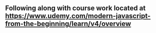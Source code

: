 ## Following along with course work located at https://www.udemy.com/modern-javascript-from-the-beginning/learn/v4/overview
